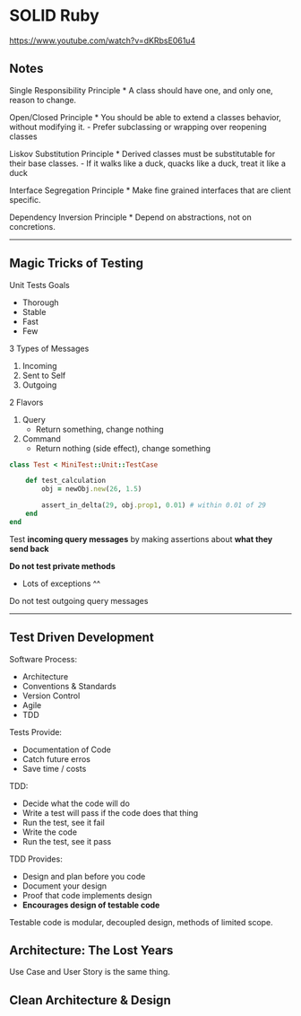 # SOLID Ruby

https://www.youtube.com/watch?v=dKRbsE061u4 

## Notes

Single Responsibility Principle
    * A class should have one, and only one, reason to change.

Open/Closed Principle
    * You should be able to extend a classes behavior, without modifying it.
        - Prefer subclassing or wrapping over reopening classes 

Liskov Substitution Principle
    * Derived classes must be substitutable for their base classes.
        - If it walks like a duck, quacks like a duck, treat it like a duck

Interface Segregation Principle
    * Make fine grained interfaces that are client specific.

Dependency Inversion Principle
    * Depend on abstractions, not on concretions.
    

---
## Magic Tricks of Testing 

Unit Tests Goals
* Thorough
* Stable
* Fast
* Few

3 Types of Messages 
1. Incoming
2. Sent to Self
3. Outgoing

2 Flavors
1. Query 
    - Return something, change nothing
2. Command
    - Return nothing (side effect), change something

```ruby 
class Test < MiniTest::Unit::TestCase

    def test_calculation
        obj = newObj.new(26, 1.5)

        assert_in_delta(29, obj.prop1, 0.01) # within 0.01 of 29 
    end
end
```

Test **incoming query messages** by making assertions about **what they send back**


**Do not test private methods**
- Lots of exceptions ^^

Do not test outgoing query messages

---
## Test Driven Development

Software Process:
* Architecture
* Conventions & Standards
* Version Control
* Agile 
* TDD 


Tests Provide:
* Documentation of Code 
* Catch future erros 
* Save time / costs 


TDD:
* Decide what the code will do 
* Write a test will pass if the code does that thing 
* Run the test, see it fail 
* Write the code 
* Run the test, see it pass 

TDD Provides:
* Design and plan before you code 
* Document your design
* Proof that code implements design
* __Encourages design of testable code__


Testable code is modular, decoupled design, methods of limited scope. 


## Architecture: The Lost Years

Use Case and User Story is the same thing. 




## Clean Architecture & Design 